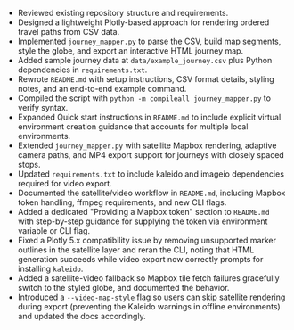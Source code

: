 - Reviewed existing repository structure and requirements.
- Designed a lightweight Plotly-based approach for rendering ordered travel paths from CSV data.
- Implemented `journey_mapper.py` to parse the CSV, build map segments, style the globe, and export an interactive HTML journey map.
- Added sample journey data at `data/example_journey.csv` plus Python dependencies in `requirements.txt`.
- Rewrote `README.md` with setup instructions, CSV format details, styling notes, and an end-to-end example command.
- Compiled the script with `python -m compileall journey_mapper.py` to verify syntax.
- Expanded Quick start instructions in `README.md` to include explicit virtual environment creation guidance that accounts for multiple local environments.
- Extended `journey_mapper.py` with satellite Mapbox rendering, adaptive camera paths, and MP4 export support for journeys with closely spaced stops.
- Updated `requirements.txt` to include kaleido and imageio dependencies required for video export.
- Documented the satellite/video workflow in `README.md`, including Mapbox token handling, ffmpeg requirements, and new CLI flags.
- Added a dedicated "Providing a Mapbox token" section to `README.md` with step-by-step guidance for supplying the token via environment variable or CLI flag.
- Fixed a Plotly 5.x compatibility issue by removing unsupported marker outlines in the satellite layer and reran the CLI, noting that HTML generation succeeds while video export now correctly prompts for installing `kaleido`.
- Added a satellite-video fallback so Mapbox tile fetch failures gracefully switch to the styled globe, and documented the behavior.
- Introduced a `--video-map-style` flag so users can skip satellite rendering during export (preventing the Kaleido warnings in offline environments) and updated the docs accordingly.
